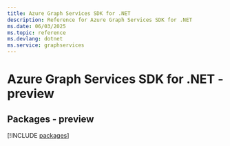 ```yaml
---
title: Azure Graph Services SDK for .NET
description: Reference for Azure Graph Services SDK for .NET
ms.date: 06/03/2025
ms.topic: reference
ms.devlang: dotnet
ms.service: graphservices
---
```

# Azure Graph Services SDK for .NET - preview
## Packages - preview
[!INCLUDE [packages](graph-services-index.md)]